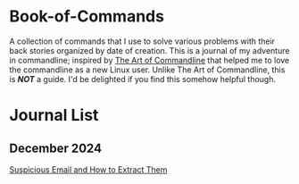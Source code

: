 # Book-of-Commands
A collection of commands that I use to solve various problems with their back stories organized by date of creation. This is a journal of my adventure in commandline; inspired by [The Art of Commandline](https://github.com/jlevy/the-art-of-command-line) that helped me to love the commandline as a new Linux user. Unlike The Art of Commandline, this is ***NOT*** a guide. I'd be delighted if you find this somehow helpful though. 

# Journal List
## December 2024
[Suspicious Email and How to Extract Them](https://github.com/WeakestLinuxEnjoyer/Book-of-Commands/blob/main/sus-email.md)
